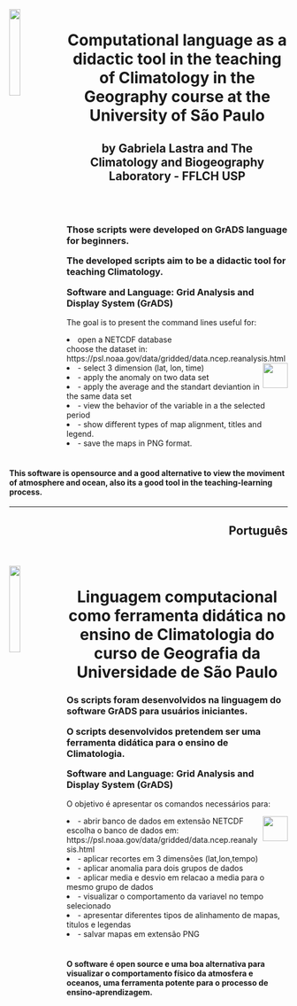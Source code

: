 <img align='left' width=20% src='https://lcb.fflch.usp.br/themes/contrib/fflch-theme/images/logo.png'/>
<h1 align="center">Computational language as a didactic tool in the teaching of Climatology in the Geography course at the University of São Paulo
</h1>
<h2 align="center">by Gabriela Lastra and The Climatology and Biogeography Laboratory - FFLCH USP</h2>
</br></br>
<h3><p>Those scripts were developed on GrADS language for beginners.</p>
  <p>The developed scripts aim to be a didactic tool for teaching Climatology.</p>
  <p>Software and Language: Grid Analysis and Display System (GrADS)</p></h3>
<body>
  <p> The goal is to present the command lines useful for:</p>
  <li> open a NETCDF database </br>
choose the dataset in: https://psl.noaa.gov/data/gridded/data.ncep.reanalysis.html </li>
<img src="https://icons.iconarchive.com/icons/flat-icons.com/flat/64/Satellite-icon.png"
         height="45"
         width="45"
         align="right"/>
<li>- select 3 dimension (lat, lon, time)</li>
<li>- apply the anomaly on two data set</li>
<li>- apply the average and the standart deviantion in the same data set</li>
<li>- view the behavior of the variable in a the selected period</li>
<li>- show different types of map alignment, titles and legend.</li>
<li>- save the maps in PNG format. </li>
</br><h4>This software is opensource and a good alternative to view the moviment of atmosphere and ocean,
also its a good tool in the teaching-learning process.</h4>

<hr>
<h2 align="right"> Português</h2>
</br></br>
<img align='left' width=20% src='https://lcb.fflch.usp.br/themes/contrib/fflch-theme/images/logo.png'/>
<h1 align="center">Linguagem computacional como ferramenta didática no ensino de Climatologia do curso de Geografia da Universidade de São Paulo</h1>
<h3><p>Os scripts foram desenvolvidos na linguagem do software GrADS para usuários iniciantes.</p>
  <p>O scripts desenvolvidos pretendem ser uma ferramenta didática para o ensino de Climatologia.</p>
  <p>Software and Language: Grid Analysis and Display System (GrADS)</p></h3>

</p>O objetivo é apresentar os comandos necessários para:</p>
 <img src="https://icons.iconarchive.com/icons/flat-icons.com/flat/64/Satellite-icon.png"
         height="45"
         width="45"
         align="right"/>
<li>- abrir banco de dados em extensão NETCDF
</br>escolha o banco de dados em: https://psl.noaa.gov/data/gridded/data.ncep.reanalysis.html</li>
<li>- aplicar recortes em 3 dimensões (lat,lon,tempo)</li>
<li>- aplicar anomalia para dois grupos de dados</li>
<li>- aplicar media e desvio em relacao a media para o mesmo grupo de dados</li>
<li>- visualizar o comportamento da variavel no tempo selecionado</li>
<li>- apresentar diferentes tipos de alinhamento de mapas, titulos e legendas</li>
<li>- salvar mapas em extensão PNG</li>
</br><h4>O software é open source e uma boa alternativa para visualizar o comportamento físico da atmosfera e oceanos, uma ferramenta potente para o processo de ensino-aprendizagem.</h4>
</body>
